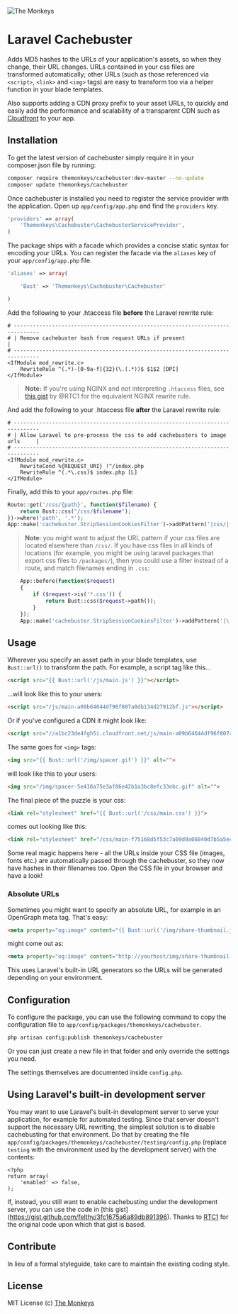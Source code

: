 ![The Monkeys](http://www.themonkeys.com.au/img/monkey_logo.png)

Laravel Cachebuster
===================

Adds MD5 hashes to the URLs of your application's assets, so when they change, their URL changes. URLs contained in your
css files are transformed automatically; other URLs (such as those referenced via `<script>`, `<link>` and `<img>` tags)
are easy to transform too via a helper function in your blade templates.

Also supports adding a CDN proxy prefix to your asset URLs, to quickly and easily add the performance and scalability
of a transparent CDN such as [Cloudfront](http://aws.amazon.com/cloudfront/) to your app.

Installation
------------
To get the latest version of cachebuster simply require it in your composer.json file by running:

```bash
composer require themonkeys/cachebuster:dev-master --no-update
composer update themonkeys/cachebuster
```

Once cachebuster is installed you need to register the service provider with the application.
Open up `app/config/app.php` and find the `providers` key.

```php
'providers' => array(
    'Themonkeys\Cachebuster\CachebusterServiceProvider',
)
```

The package ships with a facade which provides a concise static syntax for encoding your URLs. You can register the
facade via the `aliases` key of your `app/config/app.php` file.

```php
'aliases' => array(

    'Bust' => 'Themonkeys\Cachebuster\Cachebuster'

)
```

Add the following to your .htaccess file **before** the Laravel rewrite rule:

```ApacheConf
# ------------------------------------------------------------------------------
# | Remove cachebuster hash from request URLs if present                       |
# ------------------------------------------------------------------------------
<IfModule mod_rewrite.c>
    RewriteRule ^(.*)-[0-9a-f]{32}(\.(.*))$ $1$2 [DPI]
</IfModule>
```

> **Note:** If you're using NGINX and not interpreting `.htaccess` files, see 
  [this gist](https://gist.github.com/RTC1/89d7f95555be8cf7d1aa) by @RTC1 for the equivalent NGINX rewrite rule.

And add the following to your .htaccess file **after** the Laravel rewrite rule:

```ApacheConf
# ------------------------------------------------------------------------------
# | Allow Laravel to pre-process the css to add cachebusters to image urls     |
# ------------------------------------------------------------------------------
<IfModule mod_rewrite.c>
    RewriteCond %{REQUEST_URI} !^/index.php
    RewriteRule ^(.*\.css)$ index.php [L]
</IfModule>
```

Finally, add this to your `app/routes.php` file:

```php
Route::get('/css/{path}', function($filename) {
    return Bust::css("/css/$filename");
})->where('path', '.*');
App::make('cachebuster.StripSessionCookiesFilter')->addPattern('|css/|');
```

> **Note**: you might want to adjust the URL pattern if your css files are located elsewhere than `/css/`. If you have 
  css files in all kinds of locations (for example, you might be using laravel packages that export css files to 
  `/packages/`), then you could use a filter instead of a route, and match filenames ending in `.css`:
  
  ```php
      App::before(function($request)
      {
          if ($request->is('*.css')) {
              return Bust::css($request->path());
          }
      });
      App::make('cachebuster.StripSessionCookiesFilter')->addPattern('|\.css$|');
  ```


Usage
-----

Wherever you specify an asset path in your blade templates, use `Bust::url()` to transform the path. For example, a
script tag like this...

```HTML
<script src="{{ Bust::url('/js/main.js') }}"></script>
```

...will look like this to your users:

```HTML
<script src="/js/main-a09b64644df96f807a0db134d27912bf.js"></script>
```

Or if you've configured a CDN it might look like:

```HTML
<script src="//a1bc23de4fgh5i.cloudfront.net/js/main-a09b64644df96f807a0db134d27912bf.js"></script>
```

The same goes for `<img>` tags:

```HTML
<img src="{{ Bust::url('/img/spacer.gif') }}" alt="">
```

will look like this to your users:

```HTML
<img src="/img/spacer-5e416a75e3af86e42b1a3bc8efc33ebc.gif" alt="">
```

The final piece of the puzzle is your css:

```HTML
<link rel="stylesheet" href="{{ Bust::url('/css/main.css') }}">
```

comes out looking like this:

```HTML
<link rel="stylesheet" href="/css/main-f75168d5f53c7a09d9a08840d7b5a5ec.css">
```

Some real magic happens here - all the URLs inside your CSS file (images, fonts etc.) are automatically passed through
the cachebuster, so they now have hashes in their filenames too. Open the CSS file in your browser and have a look!

### Absolute URLs

Sometimes you might want to specify an absolute URL, for example in an OpenGraph meta tag. That's easy:

```HTML
<meta property="og:image" content="{{ Bust::url('/img/share-thumbnail.jpg', true) }}" />
```

might come out as:

```HTML
<meta property="og:image" content="http://yourhost/img/share-thumbnail-2a7d7b5a4401ef3176565dffcd59b282.png" />
```

This uses Laravel's built-in URL generators so the URLs will be generated depending on your environment.


Configuration
-------------

To configure the package, you can use the following command to copy the configuration file to
`app/config/packages/themonkeys/cachebuster`.

```sh
php artisan config:publish themonkeys/cachebuster
```

Or you can just create a new file in that folder and only override the settings you need.

The settings themselves are documented inside `config.php`.


Using Laravel's built-in development server
-------------------------------------------

You may want to use Laravel's built-in development server to serve your application, for example for automated testing.
Since that server doesn't support the necessary URL rewriting, the simplest solution is to disable cachebusting for that
environment. Do that by creating the file `app/config/packages/themonkeys/cachebuster/testing/config.php` (replace
`testing` with the environment used by the development server) with the contents:

    <?php
    return array(
        'enabled' => false,
    );

If, instead, you still want to enable cachebusting under the development server, you can use the code in [this gist]
(https://gist.github.com/felthy/3fc1675a6a89db891396). Thanks to [RTC1](https://github.com/RTC1) for the original code
upon which that gist is based.

Contribute
----------

In lieu of a formal styleguide, take care to maintain the existing coding style.

License
-------

MIT License
(c) [The Monkeys](http://www.themonkeys.com.au/)
